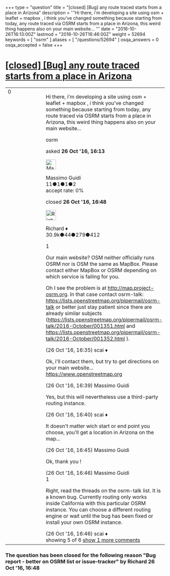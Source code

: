 +++
type = "question"
title = "[closed] [Bug] any route traced starts from a place in Arizona"
description = '''Hi there, i&#x27;m developing a site using osm + leaflet + mapbox , i think you&#x27;ve changed something because starting from today,  any route traced via OSRM starts from a place in Arizona, this weird thing happens also on your main website... '''
date = "2016-10-26T16:13:00Z"
lastmod = "2016-10-26T16:46:00Z"
weight = 52694
keywords = [ "osrm" ]
aliases = [ "/questions/52694" ]
osqa_answers = 0
osqa_accepted = false
+++

<div class="headNormal">

# [\[closed\] \[Bug\] any route traced starts from a place in Arizona](/questions/52694/bug-any-route-traced-starts-from-a-place-in-arizona)

</div>

<div id="main-body">

<div id="askform">

<table id="question-table" style="width:100%;">
<colgroup>
<col style="width: 50%" />
<col style="width: 50%" />
</colgroup>
<tbody>
<tr>
<td style="width: 30px; vertical-align: top"><div class="vote-buttons">
<span id="post-52694-upvote" class="ajax-command post-vote up" rel="nofollow" title="I like this post (click again to cancel)"> </span>
<div id="post-52694-score" class="post-score" title="current number of votes">
0
</div>
<span id="post-52694-downvote" class="ajax-command post-vote down" rel="nofollow" title="I dont like this post (click again to cancel)"> </span> <span id="favorite-mark" class="ajax-command favorite-mark" rel="nofollow" title="mark/unmark this question as favorite (click again to cancel)"> </span>
<div id="favorite-count" class="favorite-count">
&#10;</div>
</div></td>
<td><div id="item-right">
<div class="question-body">
<p>Hi there, i'm developing a site using osm + leaflet + mapbox , i think you've changed something because starting from today, any route traced via OSRM starts from a place in Arizona, this weird thing happens also on your main website...</p>
</div>
<div id="question-tags" class="tags-container tags">
<span class="post-tag tag-link-osrm" rel="tag" title="see questions tagged &#39;osrm&#39;">osrm</span>
</div>
<div id="question-controls" class="post-controls">
&#10;</div>
<div class="post-update-info-container">
<div class="post-update-info post-update-info-user">
<p>asked <strong>26 Oct '16, 16:13</strong></p>
<img src="https://secure.gravatar.com/avatar/3d938b8aca308380f82ace702f4c270d?s=32&amp;d=identicon&amp;r=g" class="gravatar" width="32" height="32" alt="Massimo%20Guidi&#39;s gravatar image" />
<p><span>Massimo Guidi</span><br />
<span class="score" title="11 reputation points">11</span><span title="1 badges"><span class="badge1">●</span><span class="badgecount">1</span></span><span title="1 badges"><span class="silver">●</span><span class="badgecount">1</span></span><span title="2 badges"><span class="bronze">●</span><span class="badgecount">2</span></span><br />
<span class="accept_rate" title="Rate of the user&#39;s accepted answers">accept rate:</span> <span title="Massimo Guidi has no accepted answers">0%</span></p>
</div>
<div class="post-update-info post-update-info-edited">
<p><span> closed <strong>26 Oct '16, 16:48</strong> </span></p>
<img src="https://secure.gravatar.com/avatar/08324717c25d6067fa4ff23ef37d455f?s=32&amp;d=identicon&amp;r=g" class="gravatar" width="32" height="32" alt="Richard&#39;s gravatar image" />
<p><span>Richard ♦</span><br />
<span class="score" title="30902 reputation points"><span>30.9k</span></span><span title="44 badges"><span class="badge1">●</span><span class="badgecount">44</span></span><span title="279 badges"><span class="silver">●</span><span class="badgecount">279</span></span><span title="412 badges"><span class="bronze">●</span><span class="badgecount">412</span></span></p>
</div>
</div>
<div id="comments-container-52694" class="comments-container">
<span id="52695"></span>
<div id="comment-52695" class="comment">
<div id="post-52695-score" class="comment-score">
1
</div>
<div class="comment-text">
<p>Our main website? OSM neither officially runs OSRM nor is OSM the same as MapBox. Please contact either MapBox or OSRM depending on which service is failing for you.</p>
<p>Oh I see the problem is at <a href="http://map.project-osrm.org">http://map.project-osrm.org</a>. In that case contact osrm-talk: <a href="https://lists.openstreetmap.org/pipermail/osrm-talk">https://lists.openstreetmap.org/pipermail/osrm-talk</a> or better just stay patient since there are already similar subjects (<a href="https://lists.openstreetmap.org/pipermail/osrm-talk/2016-October/001351.html">https://lists.openstreetmap.org/pipermail/osrm-talk/2016-October/001351.html</a> and <a href="https://lists.openstreetmap.org/pipermail/osrm-talk/2016-October/001352.html">https://lists.openstreetmap.org/pipermail/osrm-talk/2016-October/001352.html</a> ).</p>
</div>
<div id="comment-52695-info" class="comment-info">
<span class="comment-age">(26 Oct '16, 16:35)</span> <span class="comment-user userinfo">scai ♦</span>
</div>
</div>
<span id="52696"></span>
<div id="comment-52696" class="comment">
<div id="post-52696-score" class="comment-score">
&#10;</div>
<div class="comment-text">
<p>Ok, i'll contact them, but try to get directions on your main website... <a href="https://www.openstreetmap.org">https://www.openstreetmap.org</a></p>
</div>
<div id="comment-52696-info" class="comment-info">
<span class="comment-age">(26 Oct '16, 16:39)</span> <span class="comment-user userinfo">Massimo Guidi</span>
</div>
</div>
<span id="52697"></span>
<div id="comment-52697" class="comment">
<div id="post-52697-score" class="comment-score">
&#10;</div>
<div class="comment-text">
<p>Yes, but this will nevertheless use a third-party routing instance.</p>
</div>
<div id="comment-52697-info" class="comment-info">
<span class="comment-age">(26 Oct '16, 16:40)</span> <span class="comment-user userinfo">scai ♦</span>
</div>
</div>
<span id="52698"></span>
<div id="comment-52698" class="comment">
<div id="post-52698-score" class="comment-score">
&#10;</div>
<div class="comment-text">
<p>It doesn't matter wich start or end point you choose, you'll get a location in Arizona on the map...</p>
</div>
<div id="comment-52698-info" class="comment-info">
<span class="comment-age">(26 Oct '16, 16:45)</span> <span class="comment-user userinfo">Massimo Guidi</span>
</div>
</div>
<span id="52699"></span>
<div id="comment-52699" class="comment not_top_scorer">
<div id="post-52699-score" class="comment-score">
&#10;</div>
<div class="comment-text">
<p>Ok, thank you !</p>
</div>
<div id="comment-52699-info" class="comment-info">
<span class="comment-age">(26 Oct '16, 16:46)</span> <span class="comment-user userinfo">Massimo Guidi</span>
</div>
</div>
<span id="52700"></span>
<div id="comment-52700" class="comment">
<div id="post-52700-score" class="comment-score">
1
</div>
<div class="comment-text">
<p>Right, read the threads on the osrm-talk list. It is a known bug. Currently routing only works inside California with this particular OSRM instance. You can choose a different routing engine or wait until the bug has been fixed or install your own OSRM instance.</p>
</div>
<div id="comment-52700-info" class="comment-info">
<span class="comment-age">(26 Oct '16, 16:46)</span> <span class="comment-user userinfo">scai ♦</span>
</div>
</div>
</div>
<div id="comment-tools-52694" class="comment-tools">
<span class="comments-showing"> showing 5 of 6 </span> <a href="#" class="show-all-comments-link">show 1 more comments</a>
</div>
<div class="clear">
&#10;</div>
<div id="comment-52694-form-container" class="comment-form-container">
&#10;</div>
<div class="clear">
&#10;</div>
</div></td>
</tr>
</tbody>
</table>

<div class="question-status" style="margin-bottom:15px">

### The question has been closed for the following reason "Bug report - better on OSRM list or issue-tracker" by Richard 26 Oct '16, 16:48

</div>

</div>

</div>

